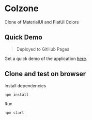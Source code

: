# Colzone

Clone of MaterialUI and FlatUI Colors

## Quick Demo

> Deployed to GitHub Pages

Get a quick demo of the application [here](https://haseeb99.github.io/colzone/).

## Clone and test on browser

Install dependencies

```
npm install
```

Run

```
npm start
```
